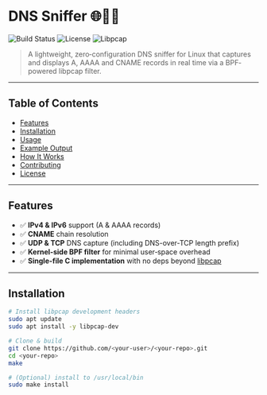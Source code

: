 # DNS Sniffer 🌐🕵️‍♂️

![Build Status](https://img.shields.io/badge/build-passing-brightgreen.svg)
![License](https://img.shields.io/badge/license-MIT-blue.svg)
![Libpcap](https://img.shields.io/badge/dependency-libpcap-yellow.svg)

> A lightweight, zero‐configuration DNS sniffer for Linux that captures and displays
> A, AAAA and CNAME records in real time via a BPF‐powered libpcap filter.

---

## Table of Contents

- [Features](#features)
- [Installation](#installation)
- [Usage](#usage)
- [Example Output](#example-output)
- [How It Works](#how-it-works)
- [Contributing](#contributing)
- [License](#license)

---

## Features

- ✅ **IPv4 & IPv6** support (A & AAAA records)
- ✅ **CNAME** chain resolution
- ✅ **UDP & TCP** DNS capture (including DNS-over-TCP length prefix)
- ✅ **Kernel‐side BPF filter** for minimal user‐space overhead
- ✅ **Single-file C implementation** with no deps beyond [libpcap](https://www.tcpdump.org/)

---

## Installation

```bash
# Install libpcap development headers
sudo apt update
sudo apt install -y libpcap-dev

# Clone & build
git clone https://github.com/<your-user>/<your-repo>.git
cd <your-repo>
make

# (Optional) install to /usr/local/bin
sudo make install
